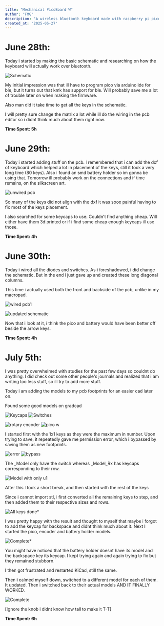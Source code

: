 ```yaml
---
title: "Mechanical PicoBoard W"
author: "FMG"
description: "A wireless bluetooth keyboard made with raspberry pi pico w"
created_at: "2025-06-27"
---
```


# June 28th: 

Today i started by making the basic schematic and researching on how the keyboard will actually work over bluetooth.

![Schematic](images/June-28.png)

My initial impression was that ill have to program pico via arduino ide for ble, but it turns out that kmk has support for ble.
Will probably save me a lot of trouble later on when making the firmware.

Also man did it take time to get all the keys in the schematic.

I will pretty sure change the matrix a lot while ill do the wiring in the pcb editor so i didnt think much about them right now.

**Time Spent: 5h**

# June 29th:

Today i started adding stuff on the pcb. I remembered that i can add the dxf of keyboard which helped a lot in placement of the keys, still it took a very long time (80 keys). Also i found an smd battery holder so im gonna be using that. Tomorrow ill probably work on the connections and if time remains, on the silkscreen art.

![unwired pcb](images/June-29.png)

So many of the keys did not align with the dxf it was sooo painful having to fix most of the keys placement.

I also searched for some keycaps to use. Couldn't find anything cheap. Will either have them 3d printed or if i find some cheap enough keycaps ill use those.

**Time Spent: 4h**

# June 30th:

Today i wired all the diodes and switches. As i foreshadowed, i did change the schematic. But in the end i just gave up and created these long diagonal columns.

This time i actually used both the front and backside of the pcb, unlike in my macropad.

![wired pcb1](images/June-30.png)

![updated schematic](images/June-30-1.png)

Now that i look at it, i think the pico and battery would have been better off beside the arrow keys.

**Time Spent: 4h**

# July 5th:

I was pretty overwhelmed with studies for the past few days so couldnt do anything.
I did check out some other people's journals and realized that i am writing too less stuff, so ill try to add more stuff.

Today i am adding the models to my pcb footprints for an easier cad later on.

Found some good models on gradcad

![Keycaps](images/July-5.png) ![Switches](images/July-5-1.png)

![rotary encoder](images/July-5-2.png) ![pico w](images/July-5-3.png)

I started first with the 1x1 keys as they were the maximum in number. Upon trying to save, it repeatedly gave me permission error, which i bypassed by saving them as new footprints.

![error](images/July-5-4.png) ![bypass](images-July-5-5.png)

The _Model only have the switch whereas _Model_Rx has keycaps corresponding to their row.

![Model with only u1](images-July-5-6.png)

After this I took a short break, and then started with the rest of the keys


Since i cannot import stl, i first converted all the remaining keys to step, and then added them to their respective sizes and rows.

![All keys done*](images/July-5-7.png)

I was pretty happy with the result and thought to myself that maybe i forgot to add the keycap for backspace and didnt think much about it.
Next I started the pico, encoder and battery holder models.

![Complete*](images/July-5-8.png)

You might have noticed that the battery holder doesnt have its model and the backspace key its keycap.
I kept trying again and again trying to fix but they remained stubborn.

I then got frustrated and restarted KiCad, still the same.

Then i calmed myself down, switched to a different model for each of them. It updated. Then i switched back to their actual models AND IT FINALLY WORKED.

![Complete](images/July-5-9.png)

[Ignore the knob i didnt know how tall to make it T-T]

**Time Spent: 6h**